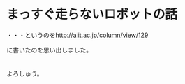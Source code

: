 # <!--:ja-->まっすぐ走らないロボットの話<!--:-->
<!--:ja-->・・・というのを<a href="http://aiit.ac.jp/column/view/129" target="_blank">http://aiit.ac.jp/column/view/129</a><br />
に書いたのを思い出しました。<br />
<br />
<br />
よろしゅう。<br />
<!--:-->
